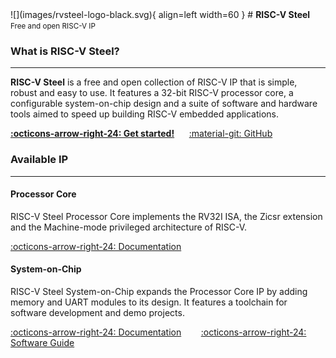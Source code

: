 <div class="home-title" markdown>
![](images/rvsteel-logo-black.svg){ align=left width=60 }
# <strong>RISC-V Steel</strong></br><small>Free and open RISC-V IP</small>
</div>

### What is RISC-V Steel?

---

**RISC-V Steel** is a free and open collection of RISC-V IP that is simple, robust and easy to use. It features a 32-bit RISC-V processor core, a configurable system-on-chip design and a suite of software and hardware tools aimed to speed up building RISC-V embedded applications.

[**:octicons-arrow-right-24: Get started!**](get-started.md)&nbsp;&nbsp;&nbsp;&nbsp;&nbsp;&nbsp;[:material-git: GitHub](https://github.com/riscv-steel/riscv-steel/)

### Available IP

---

#### Processor Core

RISC-V Steel Processor Core implements the RV32I ISA, the Zicsr extension and the Machine-mode privileged architecture of RISC-V.

[:octicons-arrow-right-24: Documentation](core.md)

#### System-on-Chip

RISC-V Steel System-on-Chip expands the Processor Core IP by adding memory and UART modules to its design. It features a toolchain for software development and demo projects.

[:octicons-arrow-right-24: Documentation](soc.md)&nbsp;&nbsp;&nbsp;&nbsp;&nbsp;&nbsp;&nbsp;&nbsp;[:octicons-arrow-right-24: Software Guide](software-guide.md)

</br></br>